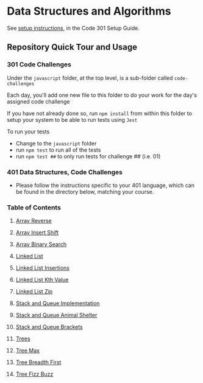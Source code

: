 # Data Structures and Algorithms

See [setup instructions](https://codefellows.github.io/setup-guide/code-301/3-code-challenges), in the Code 301 Setup Guide.

## Repository Quick Tour and Usage

### 301 Code Challenges

Under the `javascript` folder, at the top level, is a sub-folder called `code-challenges`

Each day, you'll add one new file to this folder to do your work for the day's assigned code challenge

If you have not already done so, run `npm install` from within this folder to setup your system to be able to run tests using `Jest`

To run your tests

- Change to the `javascript` folder
- run `npm test` to run all of the tests
- run `npm test ##` to only run tests for challenge ## (i.e. 01)

### 401 Data Structures, Code Challenges

- Please follow the instructions specific to your 401 language, which can be found in the directory below, matching your course.

### Table of Contents

1. [Array Reverse](python/docs/array_reverse/README.md)

2. [Array Insert Shift](python/docs/array_insert_shift/README.md)

3. [Array Binary Search](python/docs/array_binary_search/README.md)

4. [Linked List](python/docs/linked_list/README.md)

5. [Linked List Insertions](python/docs/linked_list_insertions/README.md)

6.  [Linked List Kth Value](python/docs/linked_list_kth/README.md)

7.  [Linked List Zip](python/docs/linked_list_zip/README.md)

8. [Stack and Queue Implementation](python/docs/stack_and_queue/README.md)

9. [Stack and Queue Animal Shelter](python/docs/stack_queue_animal_shelter/README.md)

10. [Stack and Queue Brackets](python/docs/stack_queue_brackets/README.md)

11. [Trees](python/docs/trees/README.md)

12. [Tree Max](python/docs/tree_max/README.md)

13. [Tree Breadth First](python/docs/tree_breadth_first/README.md)

14. [Tree Fizz Buzz](python/docs/tree_fizz_buzz/README.md)
